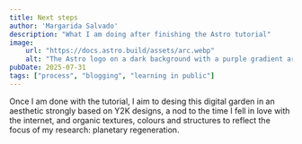 ```yaml
---
title: Next steps
author: 'Margarida Salvado'
description: "What I am doing after finishing the Astro tutorial"
image:
    url: "https://docs.astro.build/assets/arc.webp"
    alt: "The Astro logo on a dark background with a purple gradient arc."
pubDate: 2025-07-31
tags: ["process", "blogging", "learning in public"]
---
```

Once I am done with the tutorial, I aim to desing this digital garden in an aesthetic strongly based on Y2K designs, a nod to the time I fell in love with the internet, and organic textures, colours and structures to reflect the focus of my research: planetary regeneration. 